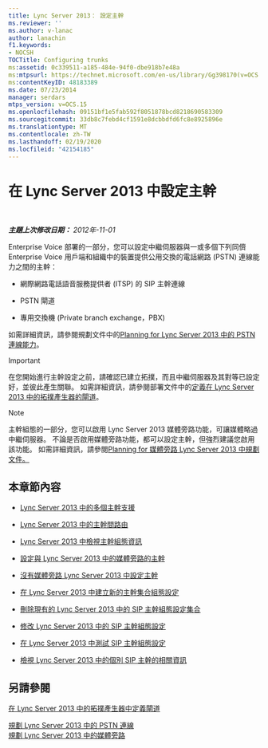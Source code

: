 ```yaml
---
title: Lync Server 2013： 設定主幹
ms.reviewer: ''
ms.author: v-lanac
author: lanachin
f1.keywords:
- NOCSH
TOCTitle: Configuring trunks
ms:assetid: 0c339511-a185-484e-94f0-dbe918b7e48a
ms:mtpsurl: https://technet.microsoft.com/en-us/library/Gg398170(v=OCS.15)
ms:contentKeyID: 48183389
ms.date: 07/23/2014
manager: serdars
mtps_version: v=OCS.15
ms.openlocfilehash: 09151bf1e5fab592f8051878bcd8218690583309
ms.sourcegitcommit: 33db8c7febd4cf1591e8dcbbdfd6fc8e8925896e
ms.translationtype: MT
ms.contentlocale: zh-TW
ms.lasthandoff: 02/19/2020
ms.locfileid: "42154185"
---
```

<div data-xmlns="http://www.w3.org/1999/xhtml">

<div class="topic" data-xmlns="http://www.w3.org/1999/xhtml" data-msxsl="urn:schemas-microsoft-com:xslt" data-cs="http://msdn.microsoft.com/">

<div data-asp="https://msdn2.microsoft.com/asp">

# <a name="configuring-trunks-in-lync-server-2013"></a>在 Lync Server 2013 中設定主幹

</div>

<div id="mainSection">

<div id="mainBody">

<span> </span>

_**主題上次修改日期：** 2012年-11-01_

Enterprise Voice 部署的一部分，您可以設定中繼伺服器與一或多個下列同儕 Enterprise Voice 用戶端和組織中的裝置提供公用交換的電話網路 (PSTN) 連線能力之間的主幹：

  - 網際網路電話語音服務提供者 (ITSP) 的 SIP 主幹連線

  - PSTN 閘道

  - 專用交換機 (Private branch exchange，PBX)

如需詳細資訊，請參閱規劃文件中的[Planning for Lync Server 2013 中的 PSTN 連線能力](lync-server-2013-planning-for-pstn-connectivity.md)。

<div>


> [!IMPORTANT]  
> 在您開始進行主幹設定之前，請確認已建立拓撲，而且中繼伺服器及其對等已設定好，並彼此產生關聯。 如需詳細資訊，請參閱部署文件中的<A href="lync-server-2013-define-a-gateway-in-topology-builder.md">定義在 Lync Server 2013 中的拓撲產生器的閘道</A>。



</div>

<div>


> [!NOTE]  
> 主幹組態的一部分，您可以啟用 Lync Server 2013 媒體旁路功能，可讓媒體略過中繼伺服器。 不論是否啟用媒體旁路功能，都可以設定主幹，但強烈建議您啟用該功能。 如需詳細資訊，請參閱<A href="lync-server-2013-planning-for-media-bypass.md">Planning for 媒體旁路 Lync Server 2013 中規劃文件。</A>



</div>

<div>

## <a name="in-this-section"></a>本章節內容

  - [Lync Server 2013 中的多個主幹支援](lync-server-2013-multiple-trunk-support.md)

  - [Lync Server 2013 中的主幹間路由](lync-server-2013-inter-trunk-routing.md)

  - [Lync Server 2013 中檢視主幹組態資訊](lync-server-2013-view-trunk-configuration-information.md)

  - [設定與 Lync Server 2013 中的媒體旁路的主幹](lync-server-2013-configure-a-trunk-with-media-bypass.md)

  - [沒有媒體旁路 Lync Server 2013 中設定主幹](lync-server-2013-configure-a-trunk-without-media-bypass.md)

  - [在 Lync Server 2013 中建立新的主幹集合組態設定](lync-server-2013-create-a-new-collection-of-trunk-configuration-settings.md)

  - [刪除現有的 Lync Server 2013 中的 SIP 主幹組態設定集合](lync-server-2013-delete-an-existing-collection-of-sip-trunk-configuration-settings.md)

  - [修改 Lync Server 2013 中的 SIP 主幹組態設定](lync-server-2013-modify-sip-trunk-configuration-settings.md)

  - [在 Lync Server 2013 中測試 SIP 主幹組態設定](lync-server-2013-test-sip-trunk-configuration-settings.md)

  - [檢視 Lync Server 2013 中的個別 SIP 主幹的相關資訊](lync-server-2013-view-information-about-individual-sip-trunks.md)

</div>

<div>

## <a name="see-also"></a>另請參閱


[在 Lync Server 2013 中的拓撲產生器中定義閘道](lync-server-2013-define-a-gateway-in-topology-builder.md)  


[規劃 Lync Server 2013 中的 PSTN 連線](lync-server-2013-planning-for-pstn-connectivity.md)  
[規劃 Lync Server 2013 中的媒體旁路](lync-server-2013-planning-for-media-bypass.md)  
  

</div>

</div>

<span> </span>

</div>

</div>

</div>

